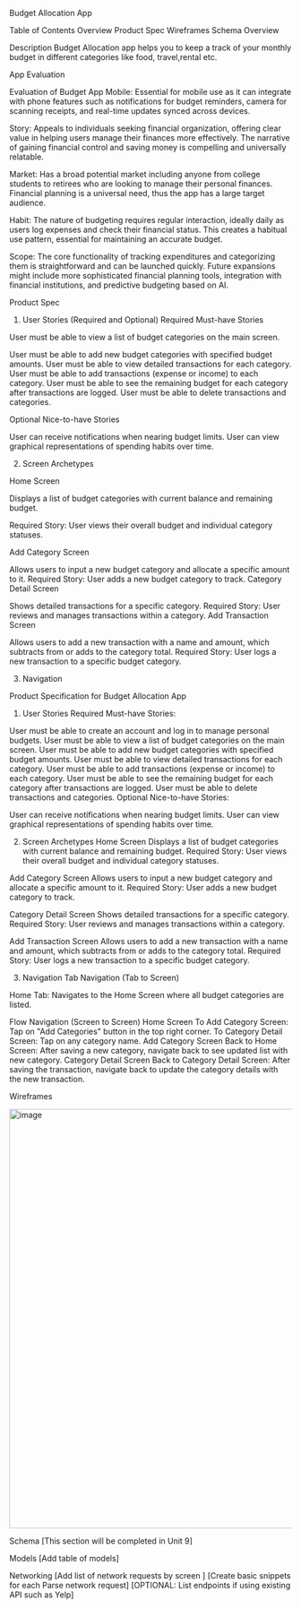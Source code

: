 Budget Allocation App

Table of Contents
Overview
Product Spec
Wireframes
Schema
Overview


Description
Budget Allocation app helps you to keep a track of your monthly budget in different categories like food, travel,rental etc.

App Evaluation

Evaluation of Budget App
Mobile: Essential for mobile use as it can integrate with phone features such as notifications for budget reminders, camera for scanning receipts, and real-time updates synced across devices.

Story: Appeals to individuals seeking financial organization, offering clear value in helping users manage their finances more effectively. The narrative of gaining financial control and saving money is compelling and universally relatable.

Market: Has a broad potential market including anyone from college students to retirees who are looking to manage their personal finances. Financial planning is a universal need, thus the app has a large target audience.

Habit: The nature of budgeting requires regular interaction, ideally daily as users log expenses and check their financial status. This creates a habitual use pattern, essential for maintaining an accurate budget.

Scope: The core functionality of tracking expenditures and categorizing them is straightforward and can be launched quickly. Future expansions might include more sophisticated financial planning tools, integration with financial institutions, and predictive budgeting based on AI.

Product Spec
1. User Stories (Required and Optional)
Required Must-have Stories

User must be able to view a list of budget categories on the main screen.


User must be able to add new budget categories with specified budget amounts.
User must be able to view detailed transactions for each category.
User must be able to add transactions (expense or income) to each category.
User must be able to see the remaining budget for each category after transactions are logged.
User must be able to delete transactions and categories.


Optional Nice-to-have Stories

User can receive notifications when nearing budget limits.
User can view graphical representations of spending habits over time.

2. Screen Archetypes


Home Screen

Displays a list of budget categories with current balance and remaining budget.

Required Story: User views their overall budget and individual category statuses.

Add Category Screen

Allows users to input a new budget category and allocate a specific amount to it.
Required Story: User adds a new budget category to track.
Category Detail Screen

Shows detailed transactions for a specific category.
Required Story: User reviews and manages transactions within a category.
Add Transaction Screen

Allows users to add a new transaction with a name and amount, which subtracts from or adds to the category total.
Required Story: User logs a new transaction to a specific budget category.


3. Navigation

Product Specification for Budget Allocation App
1. User Stories
Required Must-have Stories:

User must be able to create an account and log in to manage personal budgets.
User must be able to view a list of budget categories on the main screen.
User must be able to add new budget categories with specified budget amounts.
User must be able to view detailed transactions for each category.
User must be able to add transactions (expense or income) to each category.
User must be able to see the remaining budget for each category after transactions are logged.
User must be able to delete transactions and categories.
Optional Nice-to-have Stories:

User can receive notifications when nearing budget limits.
User can view graphical representations of spending habits over time.

2. Screen Archetypes
Home Screen
Displays a list of budget categories with current balance and remaining budget.
Required Story: User views their overall budget and individual category statuses.

Add Category Screen
Allows users to input a new budget category and allocate a specific amount to it.
Required Story: User adds a new budget category to track.

Category Detail Screen
Shows detailed transactions for a specific category.
Required Story: User reviews and manages transactions within a category.

Add Transaction Screen
Allows users to add a new transaction with a name and amount, which subtracts from or adds to the category total.
Required Story: User logs a new transaction to a specific budget category.


3. Navigation
Tab Navigation (Tab to Screen)

Home Tab: Navigates to the Home Screen where all budget categories are listed.

Flow Navigation (Screen to Screen)
Home Screen
To Add Category Screen: Tap on "Add Categories" button in the top right corner.
To Category Detail Screen: Tap on any category name.
Add Category Screen
Back to Home Screen: After saving a new category, navigate back to see updated list with new category.
Category Detail Screen
Back to Category Detail Screen: After saving the transaction, navigate back to update the category details with the new transaction.


Wireframes

<img width="749" alt="image" src="https://github.com/Aishwarya11roy/Budget-App/assets/65303894/5b7c6604-0dcd-41b3-b3ef-0792aec2f490">

Schema
[This section will be completed in Unit 9]

Models
[Add table of models]

Networking
[Add list of network requests by screen ]
[Create basic snippets for each Parse network request]
[OPTIONAL: List endpoints if using existing API such as Yelp]
